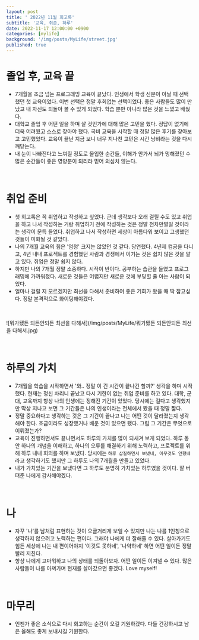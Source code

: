 ```yaml
---
layout: post
title: ' 2022년 11월 회고록'
subtitle: '교육, 취준, 하루'
date: 2022-11-17 12:00:00 +0900
categories: [mylife]
background: '/img/posts/MyLife/street.jpg'
published: true
---
```


# 졸업 후, 교육 끝
- 7개월을 조금 넘는 프로그래밍 교육이 끝났다. 인생에서 학생 신분이 아닐 때 선택했던 첫 교육이었다. 이번 선택은 정말 후회없는 선택이었다. 좋은 사람들도 많이 만났고 내 자신도 되돌아 볼 수 있게 되었다. 학습 뿐만 아니라 많은 것을 느꼈고 배웠다. 
- 대학교 졸업 후 어떤 일을 하며 살 것인가에 대해 많은 고민을 했다. 정답이 없기에 더욱 어려웠고 스스로 찾아야 했다. 국비 교육을 시작할 때 정말 많은 후기를 찾아보고 고민했었다. 교육이 끝난 지금 보니 너무 지나친 고민은 시간 낭비라는 것을 다시 깨닫는다. 
- 내 눈이 나빠진다고 느껴질 정도로 몰입한 순간들, 이해가 안가서 뇌가 멍해졌던 수많은 순간들이 좋은 영양분이 되리라 믿어 의심치 않는다. 

<br>

# 취업 준비
- 첫 회고록은 꼭 취업하고 작성하고 싶었다. 근데 생각보다 오래 걸릴 수도 있고 취업을 하고 나서 작성하는 거랑 취업하기 전에 작성하는 것은 정말 천차만별일 것이라는 생각이 문득 들었다. 취업하고 나서 작성하면 세상이 아름다워 보이고 고생했던 것들이 미화될 것 같았다. 
- 나의 7개월 교육의 힘은 '엄청' 크지는 않았던 것 같다. 당연했다. 4년제 컴공을 다니고, 4년 내내 프로젝트를 경험했던 사람과 경쟁에서 이기는 것은 쉽지 않은 것을 알고 있다. 취업은 정말 쉽지 않다. 
- 하지만 나의 7개월 정말 소중하다. 시작이 반이다. 공부하는 습관을 들였고 프로그래밍에 가까워졌다. 새로운 것들은 어렵지만 새로운 것에 부딪힐 줄 아는 사람이 되었다. 
- 얼마나 걸릴 지 모르겠지만 최선을 다해서 준비하여 좋은 기회가 왔을 때 딱 잡고싶다. 정말 본격적으로 화이팅해야겠다.

<br>

![뭐가됐든 되든안되든 최선을 다해서](/img/posts/MyLife/뭐가됐든 되든안되든 최선을 다해서.jpg)

<br>

# 하루의 가치
- 7개월을 학습을 시작하면서 '와.. 정말 이 긴 시간이 끝나긴 할까?' 생각을 하며 시작했다. 현재는 정신 차리니 끝났고 다시 기한이 없는 취업 준비를 하고 있다. 대학, 군대, 교육까지 항상 나의 인생에는 정해진 기간이 있었다. 당시에는 길다고 생각했지만 막상 지나고 보면 그 기간들은 나의 인생이라는 전체에서 봤을 때 정말 짧다. 
- 정말 중요하다고 생각하는 것은 그 기간이 끝나고 나는 어떤 것이 달라졌는지 생각해야 한다. 조금이라도 성장했거나 배운 것이 있으면 됐다. 그럼 그 기간은 무엇으로 이뤄졌는가?
- 교육이 진행하면서도 끝나면서도 하루의 가치를 많이 되새겨 보게 되었다. 하루 동안 하나의 개념을 이해하고, 하나의 오류를 해결하기 위해 노력하고, 프로젝트를 위해 하루 내내 회의를 하며 보냈다. 당시에는 `하루 삽질하면서 보냈네, 아무것도 안했네` 라고 생각하기도 했지만 그 하루도 나의 7개월을 만들고 있었다. 
- 내가 가치있는 기간을 보냈다면 그 하루도 분명히 가치있는 하루였을 것이다. 잘 버텨준 나에게 감사해야겠다. 

<br>

# 나
- 자꾸 '나'를 남처럼 표현하는 것이 오글거리게 보일 수 있지만 나는 나를 1인칭으로 생각하지 않으려고 노력하는 편이다. 그래야 나에게 더 잘해줄 수 있다. 살아가기도 힘든 세상에 나는 내 편이어야지 '이것도 못하네', '나약하네' 하면 어떤 일이든 정말 빨리 지친다. 
- 항상 나에게 고마워하고 나의 상태를 되돌아보자. 어떤 일이든 이겨낼 수 있다. 많은 사람들이 나를 아껴가며 현재를 살아갔으면 좋겠다. Love myself!

<br> 

# 마무리
- 언젠가 좋은 소식으로 다시 회고하는 순간이 오길 기원하겠다. 다들 건강하시고 남은 올해도 좋게 보내시길 기원한다. 
